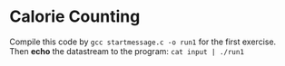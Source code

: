 # Calorie Counting

Compile this code by ```gcc startmessage.c -o run1``` for the first exercise. Then **echo** the datastream to the program:
```cat input | ./run1``` 
